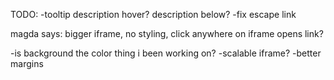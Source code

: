 TODO:
-tooltip description hover? description below?
-fix escape link

magda says: bigger iframe, no styling, click anywhere on iframe opens link?

-is background the color thing i been working on?
-scalable iframe?
-better margins


